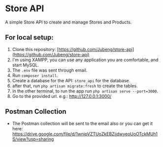 # Store API

A simple Store API to create and manage Stores and Products.

## For local setup:
1. Clone this repository: [https://github.com/Jubeng/store-api](https://github.com/Jubeng/store-api)
2. I'm using XAMPP, you can use any application you are comfortable, and start MySQL.
3. The `.env` file was sent through email.
4. Run `composer install`.
5. Create a database for the API: `store_api` for the database.
6. after that, run `php artisan migrate:fresh` to create the tables.
7. in the other terminal, to run the app run `php artisan serve --port=3000`.
8. Go to the provided url. e.g.: http://127.0.0.1:3000/


## Postman Collection
- The Postman collection will be sent to the email also or you can get it here: https://drive.google.com/file/d/1wnipVZTUoZkEBZijdwyeoUoOTckMUh1S/view?usp=sharing
